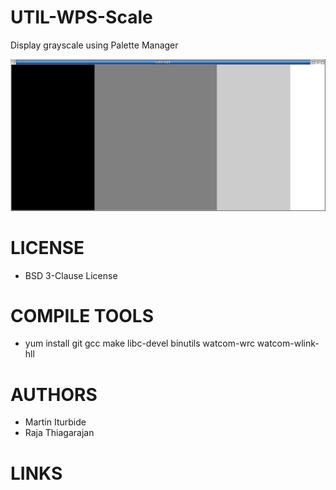 UTIL-WPS-Scale
==============
Display grayscale using Palette Manager

![Scale ScreenShot](/wiki/Scale_001.png)

LICENSE
===============
* BSD 3-Clause License

COMPILE TOOLS
===============
* yum install git gcc make libc-devel binutils watcom-wrc watcom-wlink-hll

AUTHORS
===============
* Martin Iturbide
* Raja Thiagarajan

LINKS
===============
